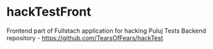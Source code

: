 # hackTestFront
Frontend part of Fullstach application for hacking Puluj Tests
Backend repository - https://github.com/TearsOfFears/hackTest
